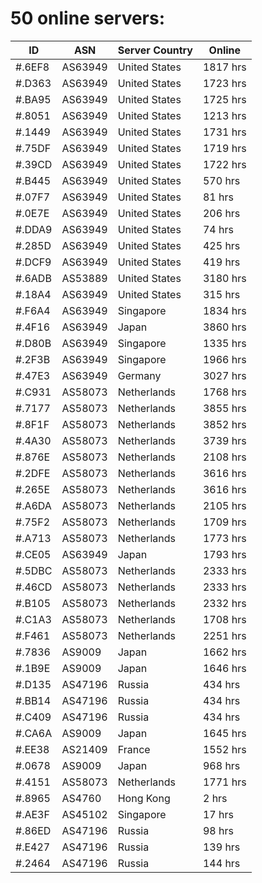 # 50 online servers:

| ID | ASN | Server Country | Online |
| ------ | ------ | ------ | ------ |
| #.6EF8 | AS63949 | United States | 1817 hrs |
| #.D363 | AS63949 | United States | 1723 hrs |
| #.BA95 | AS63949 | United States | 1725 hrs |
| #.8051 | AS63949 | United States | 1213 hrs |
| #.1449 | AS63949 | United States | 1731 hrs |
| #.75DF | AS63949 | United States | 1719 hrs |
| #.39CD | AS63949 | United States | 1722 hrs |
| #.B445 | AS63949 | United States | 570 hrs |
| #.07F7 | AS63949 | United States | 81 hrs |
| #.0E7E | AS63949 | United States | 206 hrs |
| #.DDA9 | AS63949 | United States | 74 hrs |
| #.285D | AS63949 | United States | 425 hrs |
| #.DCF9 | AS63949 | United States | 419 hrs |
| #.6ADB | AS53889 | United States | 3180 hrs |
| #.18A4 | AS63949 | United States | 315 hrs |
| #.F6A4 | AS63949 | Singapore | 1834 hrs |
| #.4F16 | AS63949 | Japan | 3860 hrs |
| #.D80B | AS63949 | Singapore | 1335 hrs |
| #.2F3B | AS63949 | Singapore | 1966 hrs |
| #.47E3 | AS63949 | Germany | 3027 hrs |
| #.C931 | AS58073 | Netherlands | 1768 hrs |
| #.7177 | AS58073 | Netherlands | 3855 hrs |
| #.8F1F | AS58073 | Netherlands | 3852 hrs |
| #.4A30 | AS58073 | Netherlands | 3739 hrs |
| #.876E | AS58073 | Netherlands | 2108 hrs |
| #.2DFE | AS58073 | Netherlands | 3616 hrs |
| #.265E | AS58073 | Netherlands | 3616 hrs |
| #.A6DA | AS58073 | Netherlands | 2105 hrs |
| #.75F2 | AS58073 | Netherlands | 1709 hrs |
| #.A713 | AS58073 | Netherlands | 1773 hrs |
| #.CE05 | AS63949 | Japan | 1793 hrs |
| #.5DBC | AS58073 | Netherlands | 2333 hrs |
| #.46CD | AS58073 | Netherlands | 2333 hrs |
| #.B105 | AS58073 | Netherlands | 2332 hrs |
| #.C1A3 | AS58073 | Netherlands | 1708 hrs |
| #.F461 | AS58073 | Netherlands | 2251 hrs |
| #.7836 | AS9009 | Japan | 1662 hrs |
| #.1B9E | AS9009 | Japan | 1646 hrs |
| #.D135 | AS47196 | Russia | 434 hrs |
| #.BB14 | AS47196 | Russia | 434 hrs |
| #.C409 | AS47196 | Russia | 434 hrs |
| #.CA6A | AS9009 | Japan | 1645 hrs |
| #.EE38 | AS21409 | France | 1552 hrs |
| #.0678 | AS9009 | Japan | 968 hrs |
| #.4151 | AS58073 | Netherlands | 1771 hrs |
| #.8965 | AS4760 | Hong Kong | 2 hrs |
| #.AE3F | AS45102 | Singapore | 17 hrs |
| #.86ED | AS47196 | Russia | 98 hrs |
| #.E427 | AS47196 | Russia | 139 hrs |
| #.2464 | AS47196 | Russia | 144 hrs |

